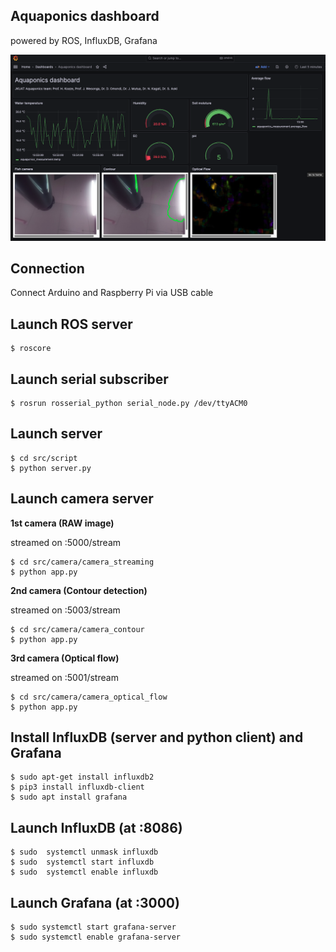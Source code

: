 ## Aquaponics dashboard
powered by ROS, InfluxDB, Grafana

![](image/dash.png)

## Connection 
Connect Arduino and Raspberry Pi via USB cable

## Launch ROS server
```
$ roscore
```
## Launch serial subscriber 
```
$ rosrun rosserial_python serial_node.py /dev/ttyACM0
```
## Launch server
```
$ cd src/script
$ python server.py
```

## Launch camera server
**1st camera (RAW image)**

streamed on <IP>:5000/stream

```
$ cd src/camera/camera_streaming
$ python app.py
```

**2nd camera (Contour detection)**

streamed on <IP>:5003/stream

```
$ cd src/camera/camera_contour
$ python app.py
```


**3rd camera (Optical flow)**

streamed on <IP>:5001/stream

```
$ cd src/camera/camera_optical_flow
$ python app.py
```


## Install InfluxDB (server and python client) and Grafana
```
$ sudo apt-get install influxdb2
$ pip3 install influxdb-client
$ sudo apt install grafana
```

## Launch InfluxDB (at :8086)
```
$ sudo  systemctl unmask influxdb
$ sudo  systemctl start influxdb
$ sudo  systemctl enable influxdb
```
## Launch Grafana (at :3000)
```
$ sudo systemctl start grafana-server
$ sudo systemctl enable grafana-server
```

